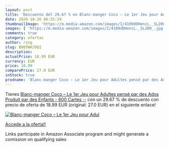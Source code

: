 ```yaml
---
layout: post
title: 'Descuento del 29.67 % en Blanc-manger Coco – Le 1er Jeu pour Adul'
date: 2020-10-26 06:55:29
thumbnailImage: 'https://m.media-amazon.com/images/I/4109dDHencL._SL200_.jpg'
images: [ 'https://m.media-amazon.com/images/I/4109dDHencL._SL200_.jpg' ]
comments: true
category: ofertas
author: ring
slug: B00TWHJ9QI
description:
actualPrice: 18.99 EUR
currency: EUR
price: 18.99
comparePrice: 27.0 EUR
inStock: true
prodname: 'Blanc-manger Coco – Le 1er Jeu pour Adultes pensé par des Ados  Produit par des Enfants - 600 Cartes ;-'
---
```


Tienes [Blanc-manger Coco – Le 1er Jeu pour Adultes pensé par des Ados  Produit par des Enfants - 600 Cartes ;-](https://www.amazon.fr/dp/B00TWHJ9QI/?tag=tolees0d-21) con un 29.67 % de descuento con precio de oferta de 18.99 EUR (original: 27.0 EUR) en el siguiente enlace!

[![Blanc-manger Coco – Le 1er Jeu pour Adul](https://m.media-amazon.com/images/I/4109dDHencL._SL200_.jpg)](https://www.amazon.fr/dp/B00TWHJ9QI/?tag=tolees0d-21)

[Accede a la oferta!!](https://www.amazon.fr/dp/B00TWHJ9QI/?tag=tolees0d-21)

Links participate in Amazon Associate program and might generate a comission on qualifying sales


